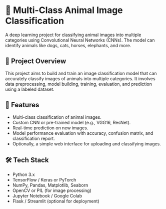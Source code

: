 # 🐾 Multi-Class Animal Image Classification

A deep learning project for classifying animal images into multiple categories using Convolutional Neural Networks (CNNs). The model can identify animals like dogs, cats, horses, elephants, and more.

## 📌 Project Overview

This project aims to build and train an image classification model that can accurately classify images of animals into multiple categories. It involves data preprocessing, model building, training, evaluation, and prediction using a labeled dataset.

## 🧠 Features

- Multi-class classification of animal images.
- Custom CNN or pre-trained model (e.g., VGG16, ResNet).
- Real-time prediction on new images.
- Model performance evaluation with accuracy, confusion matrix, and classification report.
- Optionally, a simple web interface for uploading and classifying images.

## 🛠️ Tech Stack

- Python 3.x  
- TensorFlow / Keras or PyTorch  
- NumPy, Pandas, Matplotlib, Seaborn  
- OpenCV or PIL (for image processing)  
- Jupyter Notebook / Google Colab  
- Flask / Streamlit (optional for deployment)
